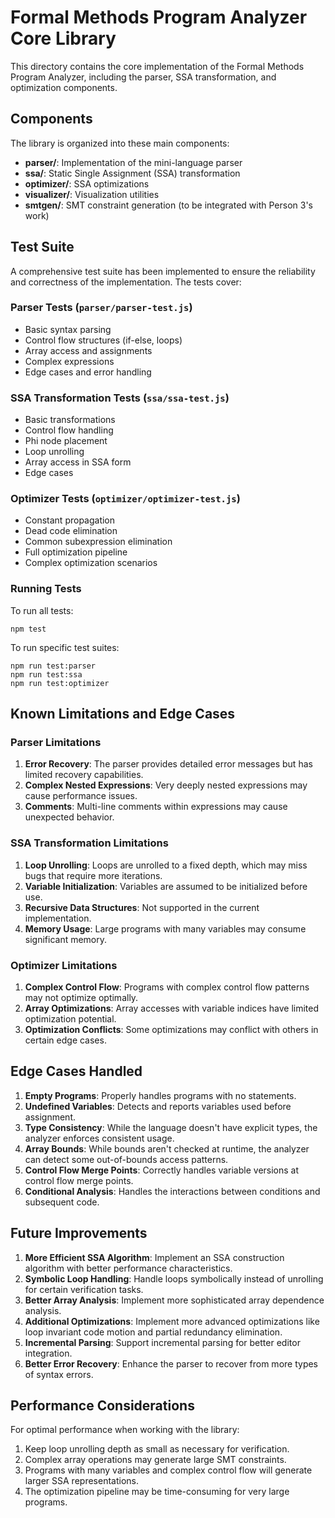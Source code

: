 # Formal Methods Program Analyzer Core Library

This directory contains the core implementation of the Formal Methods Program Analyzer, including the parser, SSA transformation, and optimization components.

## Components

The library is organized into these main components:

- **parser/**: Implementation of the mini-language parser
- **ssa/**: Static Single Assignment (SSA) transformation
- **optimizer/**: SSA optimizations
- **visualizer/**: Visualization utilities
- **smtgen/**: SMT constraint generation (to be integrated with Person 3's work)

## Test Suite

A comprehensive test suite has been implemented to ensure the reliability and correctness of the implementation. The tests cover:

### Parser Tests (`parser/parser-test.js`)
- Basic syntax parsing
- Control flow structures (if-else, loops)
- Array access and assignments
- Complex expressions
- Edge cases and error handling

### SSA Transformation Tests (`ssa/ssa-test.js`)
- Basic transformations
- Control flow handling
- Phi node placement
- Loop unrolling
- Array access in SSA form
- Edge cases

### Optimizer Tests (`optimizer/optimizer-test.js`)
- Constant propagation
- Dead code elimination
- Common subexpression elimination
- Full optimization pipeline
- Complex optimization scenarios

### Running Tests

To run all tests:
```
npm test
```

To run specific test suites:
```
npm run test:parser
npm run test:ssa
npm run test:optimizer
```

## Known Limitations and Edge Cases

### Parser Limitations
1. **Error Recovery**: The parser provides detailed error messages but has limited recovery capabilities.
2. **Complex Nested Expressions**: Very deeply nested expressions may cause performance issues.
3. **Comments**: Multi-line comments within expressions may cause unexpected behavior.

### SSA Transformation Limitations
1. **Loop Unrolling**: Loops are unrolled to a fixed depth, which may miss bugs that require more iterations.
2. **Variable Initialization**: Variables are assumed to be initialized before use.
3. **Recursive Data Structures**: Not supported in the current implementation.
4. **Memory Usage**: Large programs with many variables may consume significant memory.

### Optimizer Limitations
1. **Complex Control Flow**: Programs with complex control flow patterns may not optimize optimally.
2. **Array Optimizations**: Array accesses with variable indices have limited optimization potential.
3. **Optimization Conflicts**: Some optimizations may conflict with others in certain edge cases.

## Edge Cases Handled

1. **Empty Programs**: Properly handles programs with no statements.
2. **Undefined Variables**: Detects and reports variables used before assignment.
3. **Type Consistency**: While the language doesn't have explicit types, the analyzer enforces consistent usage.
4. **Array Bounds**: While bounds aren't checked at runtime, the analyzer can detect some out-of-bounds access patterns.
5. **Control Flow Merge Points**: Correctly handles variable versions at control flow merge points.
6. **Conditional Analysis**: Handles the interactions between conditions and subsequent code.

## Future Improvements

1. **More Efficient SSA Algorithm**: Implement an SSA construction algorithm with better performance characteristics.
2. **Symbolic Loop Handling**: Handle loops symbolically instead of unrolling for certain verification tasks.
3. **Better Array Analysis**: Implement more sophisticated array dependence analysis.
4. **Additional Optimizations**: Implement more advanced optimizations like loop invariant code motion and partial redundancy elimination.
5. **Incremental Parsing**: Support incremental parsing for better editor integration.
6. **Better Error Recovery**: Enhance the parser to recover from more types of syntax errors.

## Performance Considerations

For optimal performance when working with the library:

1. Keep loop unrolling depth as small as necessary for verification.
2. Complex array operations may generate large SMT constraints.
3. Programs with many variables and complex control flow will generate larger SSA representations.
4. The optimization pipeline may be time-consuming for very large programs. 